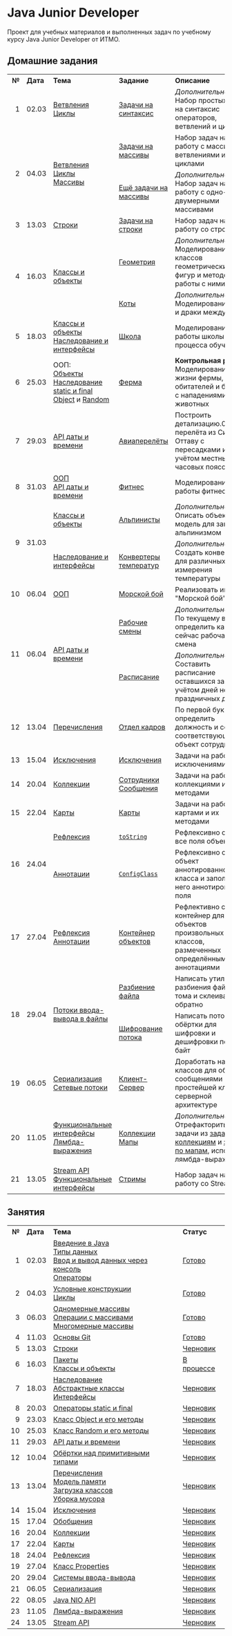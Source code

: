 # Java Junior Developer
Проект для учебных материалов и выполненных задач по учебному курсу Java Junior Developer от ИТМО.

## Домашние задания
<table>
    <tr>
        <th align="right">№</th>
        <th align="left">Дата</th>
        <th align="left">Тема</th>
        <th align="left">Задание</th>
        <th align="left">Описание</th>
        <th align="left">Статус</th>
    </tr>
    <tr>
        <td align="right">1</td>
        <td>02.03</td>
        <td>
            <a href="src/ru/ifmo/jjd/lessons/l02choicesloops">Ветвления<br/>Циклы</a>
        </td>
        <td><a href="src/ru/ifmo/jjd/exercises/e01syntax">Задачи на синтаксис</a></td>
        <td>
            <i>Дополнительно.</i><br/>
            Набор простых задач на синтаксис операторов, ветвлений и циклов
        </td>
        <td>Готово</td>
    </tr>
    <tr>
        <td align="right" rowspan="2">2</td>
        <td rowspan="2">04.03</td>
        <td rowspan="2">
            <a href="src/ru/ifmo/jjd/lessons/l02choicesloops">Ветвления<br/>Циклы</a><br/>
            <a href="src/ru/ifmo/jjd/lessons/l03arrays">Массивы</a>
        </td>
        <td><a href="src/ru/ifmo/jjd/exercises/e02arrays">Задачи на массивы</a></td>
        <td>Набор задач на работу с массивами, ветвлениями и циклами</td>
        <td>Готово</td>
    </tr>
    <tr>
        <td><a href="src/ru/ifmo/jjd/exercises/e02arrays/opt">Ещё задачи на массивы</a></td>
        <td>
            <i>Дополнительно.</i><br/>
            Набор задач на работу с одно- и двумерными массивами
        </td>
        <td>Готово</td>
    </tr>
    <tr>
        <td align="right">3</td>
        <td>13.03</td>
        <td><a href="src/ru/ifmo/jjd/lessons/l05strings">Строки</a></td>
        <td><a href="src/ru/ifmo/jjd/exercises/e03strings">Задачи на строки</a></td>
        <td>Набор задач на работу со строками</td>
        <td>Готово</td>
    </tr>
    <tr>
        <td align="right" rowspan="2">4</td>
        <td rowspan="2">16.03</td>
        <td rowspan="2"><a href="src/ru/ifmo/jjd/lessons/l06oop">Классы и объекты</a></td>
        <td><a href="src/ru/ifmo/jjd/exercises/e04objects/geometry">Геометрия</a></td>
        <td>
            <i>Дополнительно.</i><br/>
            Моделирование классов геометрических фигур и методов работы с ними
        </td>
        <td>Готово</td>
    </tr>
    <tr>
        <td><a href="src/ru/ifmo/jjd/exercises/e04objects/cats">Коты</a></td>
        <td>
            <i>Дополнительно.</i><br/>
            Моделирование котов и драки между ними
        </td>
        <td>Готово</td>
    </tr>
    <tr>
        <td align="right">5</td>
        <td>18.03</td>
        <td>
            <a href="src/ru/ifmo/jjd/lessons/l06oop">Классы и объекты</a><br/>
            <a href="src/ru/ifmo/jjd/lessons/l07inheritance">Наследование и интерфейсы</a>
        </td>
        <td><a href="src/ru/ifmo/jjd/exercises/e05school">Школа</a></td>
        <td>Моделирование работы школы и процесса обучения</td>
        <td>Готово</td>
    </tr>
    <tr>
        <td align="right">6</td>
        <td>25.03</td>
        <td>
            ООП:<br/>
            <a href="src/ru/ifmo/jjd/lessons/l06oop">Объекты</a><br/>
            <a href="src/ru/ifmo/jjd/lessons/l07inheritance">Наследование</a><br/>
            <a href="src/ru/ifmo/jjd/lessons/l08staticfinal">static и final</a><br/>
            <a href="src/ru/ifmo/jjd/lessons/l09objectclass">Object</a> и 
            <a href="src/ru/ifmo/jjd/lessons/l09random">Random</a> 
        </td>
        <td><a href="src/ru/ifmo/jjd/exercises/e06farm">Ферма</a></td>
        <td>
            <b>Контрольная работа</b><br/>
            Моделирование жизни фермы, её обитателей и борьбы с нападениями диких животных
        </td>
        <td>Готово</td>
    </tr>
    <tr>
        <td align="right">7</td>
        <td>29.03</td>
        <td><a href="src/ru/ifmo/jjd/lessons/l11datetime">API даты и времени</a></td>
        <td><a href="src/ru/ifmo/jjd/exercises/e07aircrafts">Авиаперелёты</a></td>
        <td>
            Построить детализацию.03шрута перелёта из Сиднея в Оттаву с пересадками и с учётом местных часовых поясов
        </td>
        <td>Исправить<br/>замечания</td>
    </tr>
    <tr>
        <td align="right">8</td>
        <td>31.03</td>
        <td>
            <a href="src/ru/ifmo/jjd/lessons/l07inheritance">ООП</a><br/>
            <a href="src/ru/ifmo/jjd/lessons/l11datetime">API даты и времени</a>
        </td>
        <td><a href="src/ru/ifmo/jjd/exercises/e08fitness">Фитнес</a></td>
        <td>Моделирование работы фитнес-клуба</td>
        <td>Исправить<br/>замечания</td>
    </tr>
    <tr>
        <td align="right" rowspan="2">9</td>
        <td rowspan="2">31.03</td>
        <td><a href="src/ru/ifmo/jjd/lessons/l06oop">Классы и объекты</a></td>
        <td><a href="src/ru/ifmo/jjd/exercises/e09oop/climbers">Альпинисты</a></td>
        <td>
            <i>Дополнительно.</i><br/>
            Описать объектную модель для занятий альпинизмом
        </td>
        <td>Не сделано</td>
    </tr>
    <tr>
        <td><a href="src/ru/ifmo/jjd/lessons/l07inheritance">Наследование и интерфейсы</a></td>
        <td><a href="src/ru/ifmo/jjd/exercises/e09oop/temperature">Конвертеры температур</a></td>
        <td>
            <i>Дополнительно.</i><br/>
            Создать конвертеры для различных шкал измерения температуры
        </td>
        <td>Не сделано</td>
    </tr>
    <tr>
        <td align="right">10</td>
        <td>06.04</td>
        <td><a href="src/ru/ifmo/jjd/lessons/l07inheritance">ООП</a></td>
        <td><a href="src/ru/ifmo/jjd/exercises/e10battleships">Морской бой</a></td>
        <td>Реализовать игру "Морской бой"</td>
        <td>Готово</td>
    </tr>
    <tr>
        <td align="right" rowspan="2">11</td>
        <td rowspan="2">06.04</td>
        <td rowspan="2"><a href="src/ru/ifmo/jjd/lessons/l11datetime">API даты и времени</a></td>
        <td><a href="src/ru/ifmo/jjd/exercises/e11datetime/workshifts">Рабочие смены</a></td>
        <td>
            <i>Дополнительно.</i><br/>
            По текущему времени определить какая сейчас рабочая смена 
        </td>
        <td>Не сделано</td>
    </tr>
    <tr>
        <td><a href="src/ru/ifmo/jjd/exercises/e11datetime/schedule">Расписание</a></td>
        <td>
            <i>Дополнительно.</i><br/>
            Составить расписание оставшихся занятий с учётом дней недели и праздничных дней
        </td>
        <td>Не сделано</td>
    </tr>
    <tr>
        <td align="right">12</td>
        <td>13.04</td>
        <td><a href="src/ru/ifmo/jjd/lessons/l13enumsgc">Перечисления</a></td>
        <td><a href="src/ru/ifmo/jjd/exercises/e12hr">Отдел кадров</a></td>
        <td>По первой букве определить должность и создать соответствующий объект сотрудника</td>
        <td>Готово</td>
    </tr>
    <tr>
        <td align="right">13</td>
        <td>15.04</td>
        <td><a href="src/ru/ifmo/jjd/lessons/l14exceptions">Исключения</a></td>
        <td><a href="src/ru/ifmo/jjd/exercises/e13exceptions">Исключения</a></td>
        <td>Задачи на работу с исключениями</td>
        <td>Готово</td>
    </tr>
    <tr>
        <td align="right">14</td>
        <td>20.04</td>
        <td><a href="src/ru/ifmo/jjd/lessons/l16collections">Коллекции</a></td>
        <td>
            <a href="src/ru/ifmo/jjd/exercises/e14collections/employees">Сотрудники</a><br/>
            <a href="src/ru/ifmo/jjd/exercises/e14collections/messages">Сообщения</a>
        </td>
        <td>Задачи на работу с коллекциями и их методами</td>
        <td>Готово</td>
    </tr>
    <tr>
        <td align="right">15</td>
        <td>22.04</td>
        <td><a href="src/ru/ifmo/jjd/lessons/l17maps">Карты</a></td>
        <td><a href="src/ru/ifmo/jjd/exercises/e15maps">Карты</a><br/></td>
        <td>Задачи на работу с картами и их методами</td>
        <td>Готово</td>
    </tr>
    <tr>
        <td align="right" rowspan="2">16</td>
        <td rowspan="2">24.04</td>
        <td><a href="src/ru/ifmo/jjd/lessons/l18reflection">Рефлексия</a></td>
        <td>
            <a href="src/ru/ifmo/jjd/exercises/e16reflection/zoo"><code>toString</code></a>
        </td>
        <td>Рефлексивно описать все поля объекта</td>
        <td>Готово</td>
    </tr>
    <tr>
        <td><a href="src/ru/ifmo/jjd/lessons/l18reflection">Аннотации</a></td>
        <td>
            <a href="src/ru/ifmo/jjd/exercises/e16reflection/config"><code>ConfigClass</code></a>
        </td>
        <td>Рефлексивно создать объект аннотированного класса и заполнить у него аннотированные поля</td>
        <td>Готово</td>
    </tr>
    <tr>
        <td align="right">17</td>
        <td>27.04</td>
        <td><a href="src/ru/ifmo/jjd/lessons/l18reflection">Рефлексия<br/>Аннотации</a></td>
        <td>
            <a href="src/ru/ifmo/jjd/exercises/e17di">Контейнер объектов</a>
        </td>
        <td>Рефлективно создать контейнер для объектов произвольных классов, размеченных определёнными аннотациями</td>
        <td>Готово</td>
    </tr>
    <tr>
        <td align="right" rowspan="2">18</td>
        <td rowspan="2">29.04</td>
        <td rowspan="2"><a href="src/ru/ifmo/jjd/lessons/l20io">Потоки ввода-вывода в файлы</a></td>
        <td>
            <a href="src/ru/ifmo/jjd/exercises/e18io/splitter">Разбиение файла</a>
        </td>
        <td>Написать утилиту для разбиения файла на тома и склеивания их обратно</td>
        <td>Готово</td>
    </tr>
    <tr>
        <td>
            <a href="src/ru/ifmo/jjd/exercises/e18io/splitter">Шифрование потока</a>
        </td>
        <td>Написать потоки-обёртки для шифровки и дешифровки потока байт</td>
        <td>Готово</td>
    </tr>
    <tr>
        <td align="right">19</td>
        <td>06.05</td>
        <td><a href="src/ru/ifmo/jjd/lessons/l21serialize">Сериализация<br/>Сетевые потоки</a></td>
        <td>
            <a href="src/ru/ifmo/jjd/exercises/e19clientserver">Клиент-Сервер</a>
        </td>
        <td>Доработать набор классов для обмена сообщениями в простейшей клиент-серверной архитектуре</td>
        <td>Готово</td>
    </tr>
    <tr>
        <td align="right">20</td>
        <td>11.05</td>
        <td><a href="src/ru/ifmo/jjd/lessons/l23lambdas">Функциональные интерфейсы<br/>Лямбда-выражения</a></td>
        <td>
            <a href="src/ru/ifmo/jjd/exercises/e20lambdas">Коллекции<br/>Мапы</a>
        </td>
        <td>
            <i>Дополнительно.</i><br/>
            Отрефакторить задачи из <a href="src/ru/ifmo/jjd/exercises/e16collections">задания по коллекциям</a>
            и <a href="src/ru/ifmo/jjd/exercises/e17maps">задания по мапам</a>, используя лямбда-выражения 
        </td>
        <td>Готово</td>
    </tr>
    <tr>
        <td align="right">21</td>
        <td>13.05</td>
        <td>
            <a href="src/ru/ifmo/jjd/lessons/l24streams">Stream API</a><br/>
            <a href="src/ru/ifmo/jjd/lessons/l23lambdas">Функциональные интерфейсы</a>
        </td>
        <td>
            <a href="src/ru/ifmo/jjd/exercises/e21streams">Стримы</a>
        </td>
        <td>Набор задач на работу со Stream API</td>
        <td>Готово</td>
    </tr>
</table>

## Занятия

<table>
    <tr>
        <th align="right">№</th>
        <th align="left">Дата</th>
        <th align="left">Тема</th>
        <th align="left">Статус</th>
    </tr>
    <tr>
        <td align="right">1</td>
        <td>02.03</td>
        <td>
            <a href="src/ru/ifmo/jjd/lessons/l01basesyntax/Introduction.md">Введение в Java</a><br/>
            <a href="src/ru/ifmo/jjd/lessons/l01basesyntax/DataTypes.md">Типы данных</a><br/>
            <a href="src/ru/ifmo/jjd/lessons/l01basesyntax/BasicInputOutput.md">
                Ввод и вывод данных через консоль
            </a><br/>
            <a href="src/ru/ifmo/jjd/lessons/l01basesyntax/Operators.md">Операторы</a>
        </td>
        <td><a href="src/ru/ifmo/jjd/lessons/l01basesyntax">Готово</a></td>
    </tr>
    <tr>
        <td align="right">2</td>
        <td>04.03</td>
        <td>
            <a href="src/ru/ifmo/jjd/lessons/l02choicesloops/ConditionalStatements.md">Условные конструкции</a><br/>
            <a href="src/ru/ifmo/jjd/lessons/l02choicesloops/Loops.md">Циклы</a>
        </td>
        <td><a href="src/ru/ifmo/jjd/lessons/l02choicesloops">Готово</a></td>
    </tr>
    <tr>
        <td align="right">3</td>
        <td>06.03</td>
        <td>
            <a href="src/ru/ifmo/jjd/lessons/l03arrays/Arrays.md">Одномерные массивы</a><br/>
            <a href="src/ru/ifmo/jjd/lessons/l03arrays/ArraysOperations.md">Операции с массивами</a><br/>
            <a href="src/ru/ifmo/jjd/lessons/l03arrays/MultiDimensionalArrays.md">Многомерные массивы</a>
        </td>
        <td><a href="src/ru/ifmo/jjd/lessons/l03arrays">Готово</a></td>
    </tr>
    <tr>
        <td align="right">4</td>
        <td>11.03</td>
        <td><a href="src/ru/ifmo/jjd/lessons/l04git/Git.md">Основы Git</a></td>
        <td><a href="src/ru/ifmo/jjd/lessons/l04git">Готово</a></td>
    </tr>
    <tr>
        <td align="right">5</td>
        <td>13.03</td>
        <td><a href="src/ru/ifmo/jjd/lessons/l05strings/README.md">Строки</a></td>
        <td><a href="src/ru/ifmo/jjd/lessons/l05strings">Черновик</a></td>
    </tr>
    <tr>
        <td align="right">6</td>
        <td>16.03</td>
        <td>
            <a href="src/ru/ifmo/jjd/lessons/l06oop/Packages.md">Пакеты</a><br/>
            <a href="src/ru/ifmo/jjd/lessons/l06oop/ClassesAndObjects.md">Классы и объекты</a>
        </td>
        <td><a href="src/ru/ifmo/jjd/lessons/l06oop">В процессе</a></td>
    </tr>
    <tr>
        <td align="right">7</td>
        <td>18.03</td>
        <td><a href="src/ru/ifmo/jjd/lessons/l07inheritance/README.md">
            Наследование<br/>Абстрактные классы<br/>Интерфейсы
        </a></td>
        <td><a href="src/ru/ifmo/jjd/lessons/l07inheritance">Черновик</a></td>
    </tr>
    <tr>
        <td align="right">8</td>
        <td>20.03</td>
        <td><a href="src/ru/ifmo/jjd/lessons/l08staticfinal/README.md">Операторы static и final</a></td>
        <td><a href="src/ru/ifmo/jjd/lessons/l08staticfinal">Черновик</a></td>
    </tr>
    <tr>
        <td align="right">9</td>
        <td>23.03</td>
        <td><a href="src/ru/ifmo/jjd/lessons/l09objectclass/README.md">Класс Object и его методы</a></td>
        <td><a href="src/ru/ifmo/jjd/lessons/l09objectclass">Черновик</a></td>
    </tr>
    <tr>
        <td align="right">10</td>
        <td>25.03</td>
        <td><a href="src/ru/ifmo/jjd/lessons/l10random/README.md">Класс Random и его методы</a></td>
        <td><a href="src/ru/ifmo/jjd/lessons/l10random">Черновик</a></td>
    </tr>
    <tr>
        <td align="right">11</td>
        <td>29.03</td>
        <td><a href="src/ru/ifmo/jjd/lessons/l11datetime/README.md">API даты и времени</a></td>
        <td><a href="src/ru/ifmo/jjd/lessons/l11datetime">Черновик</a></td>
    </tr>
    <tr>
        <td align="right">12</td>
        <td>10.04</td>
        <td><a href="src/ru/ifmo/jjd/lessons/l12wrappers/README.md">Обёртки над примитивными типами</a></td>
        <td><a href="src/ru/ifmo/jjd/lessons/l12wrappers">Черновик</a></td>
    </tr>
    <tr>
        <td align="right">13</td>
        <td>13.04</td>
        <td><a href="src/ru/ifmo/jjd/lessons/l13enumsgc/README.md">
            Перечисления<br/>
            Модель памяти<br/>
            Загрузка классов<br/>
            Уборка мусора
        </a></td>
        <td><a href="src/ru/ifmo/jjd/lessons/l13enumsgc">Черновик</a></td>
    </tr>
    <tr>
        <td align="right">14</td>
        <td>15.04</td>
        <td><a href="src/ru/ifmo/jjd/lessons/l14exceptions/README.md">Исключения</a></td>
        <td><a href="src/ru/ifmo/jjd/lessons/l14exceptions">Черновик</a></td>
    </tr>
    <tr>
        <td align="right">15</td>
        <td>17.04</td>
        <td><a href="src/ru/ifmo/jjd/lessons/l15generics/README.md">Обобщения</a></td>
        <td><a href="src/ru/ifmo/jjd/lessons/l15generics">Черновик</a></td>
    </tr>
    <tr>
        <td align="right">16</td>
        <td>20.04</td>
        <td><a href="src/ru/ifmo/jjd/lessons/l16collections/README.md">Коллекции</a></td>
        <td><a href="src/ru/ifmo/jjd/lessons/l16collections">Черновик</a></td>
    </tr>
    <tr>
        <td align="right">17</td>
        <td>22.04</td>
        <td><a href="src/ru/ifmo/jjd/lessons/l17maps/README.md">Карты</a></td>
        <td><a href="src/ru/ifmo/jjd/lessons/l17maps">Черновик</a></td>
    </tr>
    <tr>
        <td align="right">18</td>
        <td>24.04</td>
        <td><a href="src/ru/ifmo/jjd/lessons/l18reflection/README.md">Рефлексия</a></td>
        <td><a href="src/ru/ifmo/jjd/lessons/l18reflection">Черновик</a></td>
    </tr>
    <tr>
        <td align="right">19</td>
        <td>27.04</td>
        <td><a href="src/ru/ifmo/jjd/lessons/l19properties/README.md">Класс Properties</a></td>
        <td><a href="src/ru/ifmo/jjd/lessons/l19properties">Черновик</a></td>
    </tr>
    <tr>
        <td align="right">20</td>
        <td>29.04</td>
        <td><a href="src/ru/ifmo/jjd/lessons/l20io/README.md">Системы ввода-вывода</a></td>
        <td><a href="src/ru/ifmo/jjd/lessons/l20io">Черновик</a></td>
    </tr>
    <tr>
        <td align="right">21</td>
        <td>06.05</td>
        <td><a href="src/ru/ifmo/jjd/lessons/l21serialize/README.md">Сериализация</a></td>
        <td><a href="src/ru/ifmo/jjd/lessons/l21serialize">Черновик</a></td>
    </tr>
    <tr>
        <td align="right">22</td>
        <td>08.05</td>
        <td><a href="src/ru/ifmo/jjd/lessons/l22nio/README.md">Java NIO API</a></td>
        <td><a href="src/ru/ifmo/jjd/lessons/l22nio">Черновик</a></td>
    </tr>
    <tr>
        <td align="right">23</td>
        <td>11.05</td>
        <td><a href="src/ru/ifmo/jjd/lessons/l23lambdas/README.md">Лямбда-выражения</a></td>
        <td><a href="src/ru/ifmo/jjd/lessons/l23lambdas">Черновик</a></td>
    </tr>
    <tr>
        <td align="right">24</td>
        <td>13.05</td>
        <td><a href="src/ru/ifmo/jjd/lessons/l24streams/README.md">Stream API</a></td>
        <td><a href="src/ru/ifmo/jjd/lessons/l24streams">Черновик</a></td>
    </tr>
<!--
    <tr>
        <td align="right">   </td>
        <td>    </td>
        <td><a href="src/ru/ifmo/jjd/lessons/    ">    </a></td>
        <td><a href="src/ru/ifmo/jjd/lessons/    ">    </a></td>
    </tr>
-->
</table>
